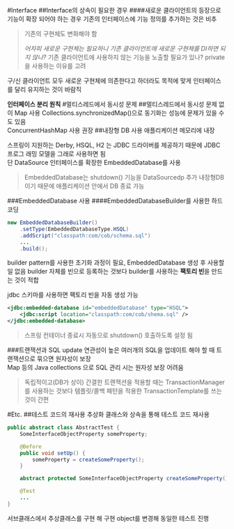 #Interface
##Interface의 상속이 필요한 경우
####새로운 클라이언트의 등장으로 기능이 확장 되어야 하는 경우
기존의 인터페이스에 기능 정의를 추가하는 것은 비추
>기존의 구현체도 변화해야 함
>
>_어차피 새로운 구현체는 필요하니 기존 클라이언트에 새로운 구현체를 DI하면 되지 않나?_
>기존 클라이언트에 사용하지 않는 기능을 노출할 필요가 있나? private을 사용하는 이유를 고려

구/신 클라이언트 모두 새로운 구현체에 의존한다고 하더라도 목적에 맞게 인터페이스를 달리 유지하는 것이 바람직

**인터페이스 분리 원칙**
#멀티스레드에서 동시성 문제
##멀티스레드에서 동시성 문제 없이 Map 사용
Collections.synchronizedMap()으로 동기화는 성능에 문제가 있을 수도 있음	
ConcurrentHashMap 사용 권장
##내장형 DB 사용
애플리케이션 메모리에 내장	

스프링이 지원하는 Derby, HSQL, H2 는 JDBC 드라이버를 제공하기 때문에 JDBC 프로그	래밍 모델을 그래로 사용하면 됨	
단 DataSource 인터페이스를 확장한 EmbeddedDatabase를 사용	
>EmbeddedDatabase는 shutdown() 기능을 DataSourcedp 추가
>내장형DB이기 때문에 애플리케이션 안에서 DB 종료 가능

###EmbeddedDatabase 사용
####EmbeddedDatabaseBuilder를 사용한 하드 코딩
```java
new EmbeddedDatabaseBuilder()
	.setType(EmbeddedDatabaseType.HSQL)
	.addScript("classpath:com/cob/schema.sql")
	...
	.build();
```
builder pattern를 사용한 초기화 과정이 필요, EmbeddedDatabase 생성 후 사용할 일 없음	
builder 자체를 빈으로 등록하는 것보다 builder를 사용하는 **팩토리 빈**을 만드는 것이 적합

jdbc 스키마를 사용하면 팩토리 빈을 자동 생성 가능
```xml
<jdbc:embedded-database id="embeddedDatabase" type="HSQL">
	<jdbc:script location="classpath:com/cob/shema.sql" />
</jdbc:embedded-database>
```
>스프링 컨테이너 종료시 자동으로 shutdown() 호출하도록 설정 됨

###트랜잭션과 SQL update
연관성이 높은 여러개의 SQL을 업데이트 해야 할 때 트랜잭션으로 묶으면 원자성이 보장	
Map 등의 Java collections 으로 SQL 관리 시는 원자성 보장 어려움	
>독립적이고(DB가 상이) 간결한 트랜잭션을 적용할 때는 TransactionManager를 사용하는 것보다 템플릿/콜백 패턴을 적용한 TransactionTemplate를 쓰는 것이 간편

#Etc.
##테스트 코드의 재사용
추상화 클래스와 상속을 통해 테스트 코드 재사용
```java
public abstract class AbstractTest {
	SomeInterfaceObjectProperty someProperty;

	@Before
	public void setUp() {
		someProperty = createSomeProperty();
	}

	abstract protected SomeInterfaceObjectProperty createSomeProperty();

	@Test
	...
}
```
서브클래스에서 추상클래스를 구현 해 구현 object를 변경해 동일한 테스트 진행